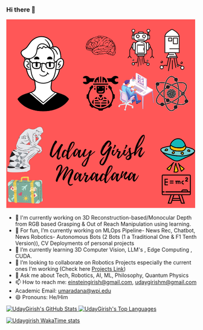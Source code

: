 ### Hi there 👋

![](https://github.com/udaygirish/udaygirish/blob/main/uday_fun_poster.png)
- 🔭 I'm currently working on 3D Reconstruction-based/Monocular Depth from RGB based Grasping & Out of Reach Manipulation using learning.
- 🔭 For fun, I’m currently working on MLOps Pipeline- News Rec, Chatbot, News Robotics- Autonomous Bots (2 Bots (1 a Traditional One & F1 Tenth Version)), CV Deployments of personal projects
- 🌱 I’m currently learning 3D Computer Vision, LLM's , Edge Computing , CUDA.
- 👯 I’m looking to collaborate on Robotics Projects especially the current ones I'm working (Check here [Projects Link](https://udaygirish.github.io/projects/))
- 💬 Ask me about Tech, Robotics, AI, ML, Philosophy, Quantum Physics
- 📫 How to reach me: einsteingirish@gmail.com, udaygirishm@gmail.com
- Academic Email: umaradana@wpi.edu
- 😄 Pronouns: He/Him

<!--[![UdayGirish GitHub stats-Dark](https://github-readme-stats.vercel.app/api?username=udaygirish&show_icons=true&theme=dracula)](https://github.com/anuraghazra/github-readme-stats#gh-dark-mode-only)

![Top Langs](https://github-readme-stats.vercel.app/api/top-langs/?username=udaygirish&layout=compact) -->
<div align="left">
  <a href="https://github.com/udaygirish">
    <img height="160" src="https://github-readme-stats.vercel.app/api?username=udaygirish&show_icons=true&theme=dracula" alt="UdayGirish's GitHub Stats"/>
  </a>
  
  <a href="https://github.com/udaygirish">
    <img height="160" src="https://github-readme-stats.vercel.app/api/top-langs/?username=udaygirish&layout=compact" alt="UdayGirish's Top Languages"/>
  </a>
</div>


[![Udaygirish WakaTime stats](https://github-readme-stats.vercel.app/api/wakatime?username=udaygirish&layout=compact)]()
<!--
**udaygirish/udaygirish** is a ✨ _special_ ✨ repository because its `README.md` (this file) appears on your GitHub profile.

Here are some ideas to get you started:

- 🔭 I’m currently working on ...
- 🌱 I’m currently learning ...
- 👯 I’m looking to collaborate on ...
- 🤔 I’m looking for help with ...
- 💬 Ask me about ...
- 📫 How to reach me: ...
- 😄 Pronouns: ...
- ⚡ Fun fact: ...
-->
